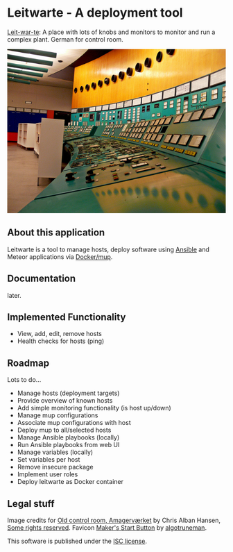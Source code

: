 # Leitwarte - A deployment tool 
[Leit-war-te](https://www.howtopronounce.com/german/leitwarte/): A place with lots of knobs and monitors to monitor and run a complex plant. German for control room. 

![Control Room](doc/img/controlroom.jpg)

## About this application
Leitwarte is a tool to manage hosts, deploy software using [Ansible](http://www.ansible.com/) and Meteor applications via [Docker/mup](https://github.com/arunoda/meteor-up).

## Documentation

later.

## Implemented Functionality

- View, add, edit, remove hosts
- Health checks for hosts (ping)

## Roadmap

Lots to do...

- Manage hosts (deployment targets)
- Provide overview of known hosts
- Add simple monitoring functionality (is host up/down)
- Manage mup configurations
- Associate mup configurations with host
- Deploy mup to all/selected hosts
- Manage Ansible playbooks (locally)
- Run Ansible playbooks from web UI
- Manage variables (locally)
- Set variables per host
- Remove insecure package
- Implement user roles
- Deploy leitwarte as Docker container

## Legal stuff

Image credits for [Old control room, Amagerværket](https://www.flickr.com/photos/chrisalban/15217591075/in/photolist-pbJ8DV-6yFtEQ-9heNod-aeS6DR-5GAAzH-5HVVA7-aeUUEo-LcStu-aeUR17-8wRCnr-9mSvA8-9mSwBB-5mLtF8-7SGUrP-7SLc4j-5mQHBd-a9WcZv-aadkD5-a9VWKa-5mQJFU-5mQMDG-6pZhsc-5mLuHg-4jyB6r-6hq6qH-5mQK3d-5mLuRV-dWKBKq-5mQK7j-dmtsHx-9FmLxa-4xXJjV-6yBo18-a9XtU5-5mLtwp-nUUL9h-6yBng4-6yFt4b-6yFtjY-6yFttu-6yFtnh-5mQMVu-cSbdeY-v2GNK-j2uT28-4jyB8D-4jCDKN-5mLx2x-5mLvmt-63FqNS) by Chris Alban Hansen, [Some rights reserved](https://creativecommons.org/licenses/by-sa/2.0/legalcode).
Favicon [Maker's Start Button](http://openclipart.org/detail/176337/makers-start-button-by-algotruneman-176337) by [algotruneman](https://openclipart.org/user-detail/algotruneman).

This software is published under the [ISC license](http://choosealicense.com/licenses/isc/).